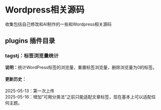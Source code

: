 <h1>Wordpress相关源码</h1>
收集包括自己修改和AI制作的一些和Wordpress相关源码

<h2>plugins 插件目录</h2>
<h3>tagstj：标签浏览量统计</h3>
<b>说明：</b>统计WordPress标签的浏览量，重置标签浏览量，删除浏览量为0的标签。
<h4>更新历史：</h4>
2025-05-13：第一次上传</br>
2025-05-16：增加“可用分类法”之前只能适配文章标签，现在基本上可以适配任何主题。